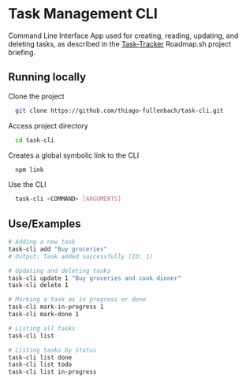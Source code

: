 
# Task Management CLI

Command Line Interface App used for creating, reading, updating, and deleting tasks, as described in the [Task-Tracker](https://roadmap.sh/projects/task-tracker) Roadmap.sh project briefing.




## Running locally

Clone the project

```bash
  git clone https://github.com/thiago-fullenbach/task-cli.git
```

Access project directory

```bash
  cd task-cli
```

Creates a global symbolic link to the CLI 

```bash
  npm link
```

Use the CLI

```bash
  task-cli <COMMAND> [ARGUMENTS]
```


## Use/Examples

```bash
# Adding a new task
task-cli add "Buy groceries"
# Output: Task added successfully (ID: 1)

# Updating and deleting tasks
task-cli update 1 "Buy groceries and cook dinner"
task-cli delete 1

# Marking a task as in progress or done
task-cli mark-in-progress 1
task-cli mark-done 1

# Listing all tasks
task-cli list

# Listing tasks by status
task-cli list done
task-cli list todo
task-cli list in-progress
```

